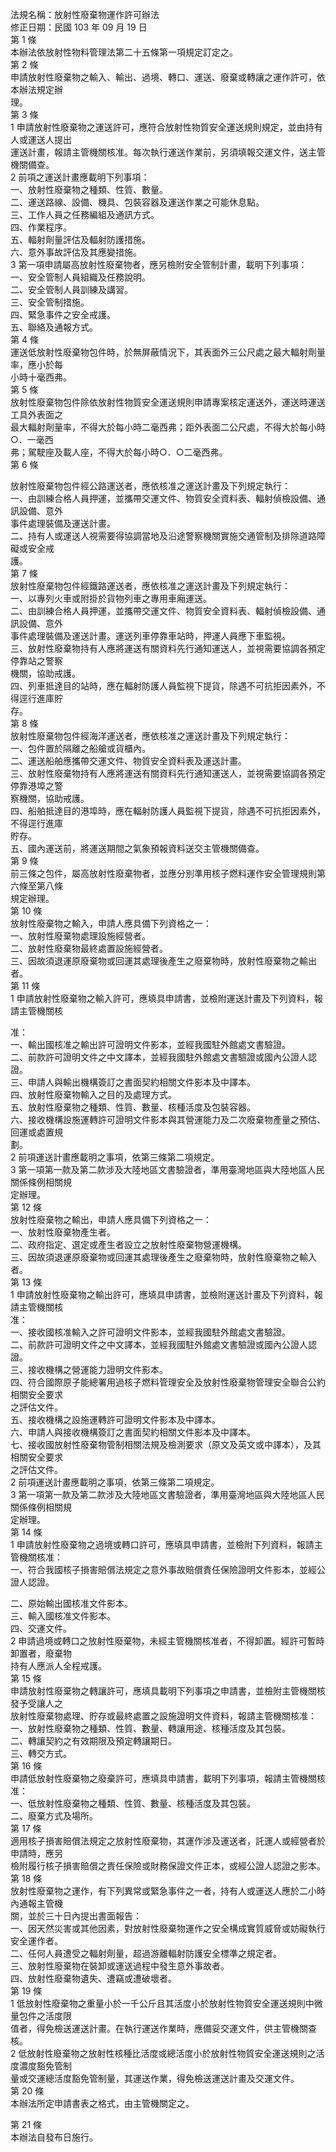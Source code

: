 法規名稱：放射性廢棄物運作許可辦法  
修正日期：民國 103 年 09 月 19 日  
第 1 條  
本辦法依放射性物料管理法第二十五條第一項規定訂定之。  
第 2 條  
申請放射性廢棄物之輸入、輸出、過境、轉口、運送、廢棄或轉讓之運作許可，依本辦法規定辦  
理。  
第 3 條  
1 申請放射性廢棄物之運送許可，應符合放射性物質安全運送規則規定，並由持有人或運送人提出  
運送計畫，報請主管機關核准。每次執行運送作業前，另須填報交運文件，送主管機關備查。  
2 前項之運送計畫應載明下列事項：  
一、放射性廢棄物之種類、性質、數量。  
二、運送路線、設備、機具、包裝容器及運送作業之可能休息點。  
三、工作人員之任務編組及通訊方式。  
四、作業程序。  
五、輻射劑量評估及輻射防護措施。  
六、意外事故評估及其應變措施。  
3 第一項申請屬高放射性廢棄物者，應另檢附安全管制計畫，載明下列事項：  
一、安全管制人員組織及任務說明。  
二、安全管制人員訓練及講習。  
三、安全管制措施。  
四、緊急事件之安全戒護。  
五、聯絡及通報方式。  
第 4 條  
運送低放射性廢棄物包件時，於無屏蔽情況下，其表面外三公尺處之最大輻射劑量率，應小於每  
小時十毫西弗。  
第 5 條  
放射性廢棄物包件除依放射性物質安全運送規則申請專案核定運送外，運送時運送工具外表面之  
最大輻射劑量率，不得大於每小時二毫西弗；距外表面二公尺處，不得大於每小時○．一毫西  
弗；駕駛座及載人座，不得大於每小時○．○二毫西弗。  
第 6 條  


放射性廢棄物包件經公路運送者，應依核准之運送計畫及下列規定執行：  
一、由訓練合格人員押運，並攜帶交運文件、物質安全資料表、輻射偵檢設備、通訊設備、意外  
事件處理裝備及運送計畫。  
二、持有人或運送人視需要得協調當地及沿途警察機關實施交通管制及排除道路障礙或安全戒  
護。  
第 7 條  
放射性廢棄物包件經鐵路運送者，應依核准之運送計畫及下列規定執行：  
一、以專列火車或附掛於貨物列車之專用車廂運送。  
二、由訓練合格人員押運，並攜帶交運文件、物質安全資料表、輻射偵檢設備、通訊設備、意外  
事件處理裝備及運送計畫。運送列車停靠車站時，押運人員應下車監視。  
三、放射性廢棄物持有人應將運送有關資料先行通知運送人，並視需要協調各預定停靠站之警察  
機關，協助戒護。  
四、列車抵達目的站時，應在輻射防護人員監視下提貨，除遇不可抗拒因素外，不得逕行進庫貯  
存。  
第 8 條  
放射性廢棄物包件經海洋運送者，應依核准之運送計畫及下列規定執行：  
一、包件置於隔離之船艙或貨櫃內。  
二、運送船舶應攜帶交運文件、物質安全資料表及運送計畫。  
三、放射性廢棄物持有人應將運送有關資料先行通知運送人，並視需要協調各預定停靠港埠之警  
察機關，協助戒護。  
四、船舶抵達目的港埠時，應在輻射防護人員監視下提貨，除遇不可抗拒因素外，不得逕行進庫  
貯存。  
五、國內運送前，將運送期間之氣象預報資料送交主管機關備查。  
第 9 條  
前三條之包件，屬高放射性廢棄物者，並應分別準用核子燃料運作安全管理規則第六條至第八條  
規定辦理。  
第 10 條  
放射性廢棄物之輸入，申請人應具備下列資格之一：  
一、放射性廢棄物處理設施經營者。  
二、放射性廢棄物最終處置設施經營者。  
三、因故須退運原廢棄物或回運其處理後產生之廢棄物時，放射性廢棄物之輸出者。  
第 11 條  
1 申請放射性廢棄物之輸入許可，應填具申請書，並檢附運送計畫及下列資料，報請主管機關核  


准：  
一、輸出國核准之輸出許可證明文件影本，並經我國駐外館處文書驗證。  
二、前款許可證明文件之中文譯本，並經我國駐外館處文書驗證或國內公證人認證。  
三、申請人與輸出機構簽訂之書面契約相關文件影本及中譯本。  
四、放射性廢棄物輸入之目的及處理方式。  
五、放射性廢棄物之種類、性質、數量、核種活度及包裝容器。  
六、接收機構設施運轉許可證明文件影本與其營運能力及二次廢棄物產量之預估、回運或處置規  
劃。  
2 前項運送計畫應載明之事項，依第三條第二項規定。  
3 第一項第一款及第二款涉及大陸地區文書驗證者，準用臺灣地區與大陸地區人民關係條例相關規  
定辦理。  
第 12 條  
放射性廢棄物之輸出，申請人應具備下列資格之一：  
一、放射性廢棄物產生者。  
二、政府指定、選定或產生者設立之放射性廢棄物營運機構。  
三、因故須退運原廢棄物或回運其處理後產生之廢棄物時，放射性廢棄物之輸入者。  
第 13 條  
1 申請放射性廢棄物之輸出許可，應填具申請書，並檢附運送計畫及下列資料，報請主管機關核  
准：  
一、接收國核准輸入之許可證明文件影本，並經我國駐外館處文書驗證。  
二、前款許可證明文件之中文譯本，並經我國駐外館處文書驗證或國內公證人認證。  
三、接收機構之營運能力證明文件影本。  
四、符合國際原子能總署用過核子燃料管理安全及放射性廢棄物管理安全聯合公約相關安全要求  
之評估文件。  
五、接收機構之設施運轉許可證明文件影本及中譯本。  
六、申請人與接收機構簽訂之書面契約相關文件影本及中譯本。  
七、接收國放射性廢棄物管制相關法規及檢測要求（原文及英文或中譯本），及其相關安全要求  
之評估文件。  
2 前項運送計畫應載明之事項，依第三條第二項規定。  
3 第一項第一款及第二款涉及大陸地區文書驗證者，準用臺灣地區與大陸地區人民關係條例相關規  
定辦理。  
第 14 條  
1 申請放射性廢棄物之過境或轉口許可，應填具申請書，並檢附下列資料，報請主管機關核准：  
一、符合我國核子損害賠償法規定之意外事故賠償責任保險證明文件影本，並經公證人認證。  


二、原始輸出國核准文件影本。  
三、輸入國核准文件影本。  
四、交運文件。  
2 申請過境或轉口之放射性廢棄物，未經主管機關核准者，不得卸置。經許可暫時卸置者，廢棄物  
持有人應派人全程戒護。  
第 15 條  
申請放射性廢棄物之轉讓許可，應填具載明下列事項之申請書，並檢附主管機關核發予受讓人之  
放射性廢棄物處理、貯存或最終處置之設施證明文件資料，報請主管機關核准：  
一、放射性廢棄物之種類、性質、數量、轉讓用途、核種活度及其包裝。  
二、轉讓契約之有效期限及預定轉讓期日。  
三、轉交方式。  
第 16 條  
申請低放射性廢棄物之廢棄許可，應填具申請書，載明下列事項，報請主管機關核准：  
一、低放射性廢棄物之種類、性質、數量、核種活度及其包裝。  
二、廢棄方式及場所。  
第 17 條  
適用核子損害賠償法規定之放射性廢棄物，其運作涉及運送者，託運人或經營者於申請時，應另  
檢附履行核子損害賠償之責任保險或財務保證文件正本，或經公證人認證之影本。  
第 18 條  
放射性廢棄物之運作，有下列異常或緊急事件之一者，持有人或運送人應於二小時內通報主管機  
關，並於三十日內提出書面報告：  
一、因天然災害或其他因素，對放射性廢棄物運作之安全構成實質威脅或妨礙執行安全運作者。  
二、任何人員遭受之輻射劑量，超過游離輻射防護安全標準之規定者。  
三、放射性廢棄物在裝卸或運送過程中發生意外事故者。  
四、放射性廢棄物遺失、遭竊或遭破壞者。  
第 19 條  
1 低放射性廢棄物之重量小於一千公斤且其活度小於放射性物質安全運送規則中微量包件之活度限  
值者，得免檢送運送計畫。在執行運送作業時，應備妥交運文件，供主管機關查核。  
2 低放射性廢棄物之放射性核種比活度或總活度小於放射性物質安全運送規則之活度濃度豁免管制  
量或交運總活度豁免管制量，其運送作業，得免檢送運送計畫及交運文件。  
第 20 條  
本辦法所定申請書表之格式，由主管機關定之。  


第 21 條  
本辦法自發布日施行。  


